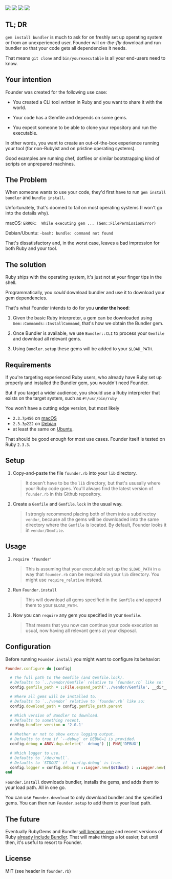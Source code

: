 ![](https://img.shields.io/github/tag/halo/founder.svg)
![](https://img.shields.io/circleci/project/github/halo/founder/master.svg)
![](https://img.shields.io/github/license/halo/founder.svg?color=blue)
![](https://img.shields.io/gitter/room/halo/founder.svg)

## TL; DR

`gem install bundler` is much to ask for on freshly set up operating system or from an unexperienced user. Founder will *on-the-fly* download and run bundler so that your code gets all dependencies it needs.

That means `git clone` and `bin/yourexecutable` is all your end-users need to know.

## Your intention

Founder was created for the following use case:

* You created a CLI tool written in Ruby and you want to share it with the world.

* Your code has a Gemfile and depends on some gems.

* You expect someone to be able to clone your repository and run the executable.

In other words, you want to create an out-of-the-box experience running your tool (for non-Rubyist and on pristine operating systems).

Good examples are running chef, dotfiles or similar bootstrapping kind of scripts on unprepared machines.

## The Problem

When someone wants to use your code, they'd first have to run `gem install bundler` and `bundle install`.

Unfortunately, that's doomed to fail on most operating systems (I won't go into the details why).

macOS: `ERROR:  While executing gem ... (Gem::FilePermissionError)`

Debian/Ubuntu: `-bash: bundle: command not found`

That's dissatisfactory and, in the worst case, leaves a bad impression for both Ruby and your tool.

## The solution

Ruby ships with the operating system, it's just not at your finger tips in the shell.

Programmatically, you *could* download bundler and use it to download your gem dependencies.

That's what Founder intends to do for you **under the hood**:

1. Given the basic Ruby interpreter, a gem can be downloaded using `Gem::Commands::InstallCommand`, that's how we obtain the Bundler gem.

1. Once Bundler is available, we use `Bundler::CLI` to process your `Gemfile` and download all relevant gems.

1. Using `Bundler.setup` these gems will be added to your `$LOAD_PATH`.


## Requirements

If you're targeting experienced Ruby users, who already have Ruby set up properly and installed the Bundler gem, you wouldn't need Founder.

But if you target a wider audience, you should use a Ruby interpreter that exists on the target system, such as `#!/usr/bin/ruby`

You won't have a cutting edge version, but most likely

* `2.3.7p456` on [macOS](https://apple.stackexchange.com/a/257629)
* `2.3.3p222` on [Debian](https://packages.debian.org/stretch/ruby)
* at least the same on [Ubuntu](https://askubuntu.com/questions/918838/which-ruby-version-is-included-in-ubuntu-16-04).

That should be good enough for most use cases. Founder itself is tested on Ruby `2.3.3`.

## Setup

1. Copy-and-paste the file `founder.rb` into your `lib` directory.

   > It doesn't have to be the `lib` directory, but that's ususally where your Ruby code goes. You'll always find the latest version of `founder.rb` in this Github repository.

1. Create a `Gemfile` and `Gemfile.lock` in the usual way.

   > I strongly recommend placing both of them into a subdirectoy `vendor`, because all the gems will be downloaded into the same directory where the `Gemfile` is located. By default, Founder looks it in `vendor/Gemfile`.

## Usage

1. `require 'founder'`

   > This is assuming that your executable set up the `$LOAD_PATH` in a way that `founder.rb` can be required via your `lib` directory. You might use `require_relative` instead.

1. Run `Founder.install`

   > This will download all gems specified in the `Gemfile` and append them to your `$LOAD_PATH`.

1. Now you can `require` any gem you specified in your `Gemfile`.

   > That means that you now can continue your code execution as usual, now having all relevant gems at your disposal.

## Configuration

Before running `Founder.install` you might want to configure its behavior:

```ruby
Founder.configure do |config|

  # The full path to the Gemfile (and Gemfile.lock).
  # Defaults to `../vendor/Gemfile` relative to `founder.rb` like so:
  config.gemfile_path = ::File.expand_path('../vendor/Gemfile', __dir__)

  # Where all gems will be installed to.
  # Defaults to `../vendor` relative to `founder.rb` like so:
  config.download_path = config.gemfile_path.parent

  # Which version of Bundler to download.
  # Defaults to something recent.
  config.bundler_version = '2.0.1'

  # Whether or not to show extra logging output.
  # Defaults to true if `--debug` or DEBUG=1 is provided.
  config.debug = ARGV.dup.delete('--debug') || ENV['DEBUG']

  # Which logger to use.
  # Defaults to `/dev/null`.
  # Defaults to `STDOUT` if `config.debug` is true.
  config.logger = config.debug ? ::Logger.new($stdout) : ::Logger.new('/dev/null')
end
```

`Founder.install` downloads bundler, installs the gems, and adds them to your load path. All in one go.

You can use `Founder.download` to only download bundler and the specified gems. You can then run `Founder.setup` to add them to your load path.

## The future

Eventually RubyGems and Bundler [will become one](https://github.com/rubygems/rubygems/issues/1681) and recent versions of Ruby [already include Bundler](https://bugs.ruby-lang.org/issues/12733). That will make things a lot easier, but until then, it's useful to resort to Founder.

## License

MIT (see header in `founder.rb`)

